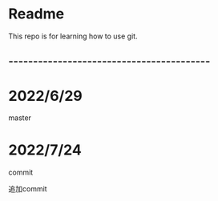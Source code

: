 # Readme
This repo is for learning how to use git.
## -----------------------------------------

# 2022/6/29
master



# 2022/7/24

commit

追加commit